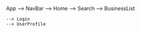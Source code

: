 App
    --> NavBar
    --> Home 
        --> Search
        --> BusinessList 

    --> Login
    --> UserProfile
